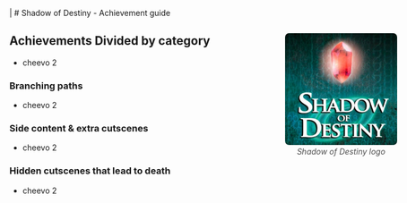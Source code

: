 | # Shadow of Destiny - Achievement guide

<figure style="position: absolute; right:0;">
    <img src="../../../Assets/Images/Logo_ShadowOfDestiny.jpg" 
    alt="Shadow of Destiny (PSP) Logo]" width=200 style='border-radius: 7px'>
    <figcaption style="text-align: center; opacity:0.77"><i>Shadow of Destiny logo</i></figcaption>
</figure>




## Achievements Divided by category
<ul>
    <li>cheevo 2</li>
</ul>
<h3>Branching paths</h3>
<ul>
    <li>cheevo 2</li>
</ul>
<h3>Side content & extra cutscenes</h3>
<ul>
    <li>cheevo 2</li>
</ul>
<h3>Hidden cutscenes that lead to death</h3>
<ul>
    <li>cheevo 2</li>
</ul>




    
